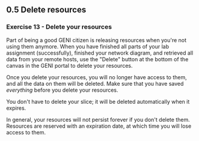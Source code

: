 ## 0.5 Delete resources

### Exercise 13 - Delete your resources

Part of being a good GENI citizen is releasing resources when you're not using them anymore. When you have finished all parts of your lab assignment (successfully), finished your network diagram, and retrieved all data from your remote hosts, use the "Delete" button at the bottom of the canvas in the GENI portal to delete your resources.

Once you delete your resources, you will no longer have access to them, and all the data on them will be deleted. Make sure that you have saved *everything* before you delete your resources.

You don't have to delete your slice; it will be deleted automatically when it expires.

In general, your resources will not persist forever if you don't delete them. Resources are reserved with an expiration date, at which time you will lose access to them.
